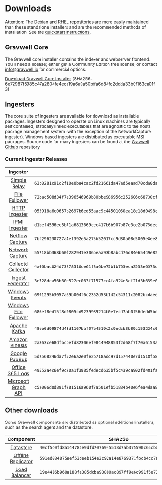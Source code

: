 # Downloads

Attention: The Debian and RHEL repositories are more easily maintained than these standalone installers and are the recommended methods of installation. See the [quickstart instructions](#!quickstart/quickstart.md).

## Gravwell Core

The Gravwell core installer contains the indexer and webserver frontend. You'll need a license; either get a Community Edition free license, or contact info@gravwell.io for commercial options.

[Download Gravwell Core Installer](https://update.gravwell.io/archive/4.2.9/installers/gravwell_4.2.9.sh) (SHA256: 6e72987f5985c47a2804fe4eca19a6a9a50bffa6d84fc2ddda33b0f163ca01f3)

## Ingesters

The core suite of ingesters are available for download as installable packages.  Ingesters designed to operate on Linux machines are typically self contained, statically linked executables that are agnostic to the hosts package management system (with the exception of the NetworkCapture ingester).  Windows based ingesters are distributed as executable MSI packages.  Source code for many ingesters can be found at the [Gravwell Github](https://github.com/gravwell/gravwell/tree/master/ingesters) repository.

### Current Ingester Releases
| Ingester | SHA256 | More Info |
|:--------:|-------:|----------:|
| [Simple Relay](https://update.gravwell.io/archive/4.2.9/installers/gravwell_simple_relay_installer_4.2.9.sh) | ``63c0281c91c2f10e0ba4cac2fd21661da47ad5eaad70cda0da639de636cfd15d`` | [Documentation](#!ingesters/ingesters.md#Simple_Relay)|
| [File Follower](https://update.gravwell.io/archive/4.2.9/installers/gravwell_file_follow_installer_4.2.9.sh) | ``72bac508d34f7e396546969b80bbe986956c252606c68730cf1593cacbda9368`` | [Documentation](#!ingesters/ingesters.md#File_Follower) |
| [HTTP Ingester](https://update.gravwell.io/archive/4.2.9/installers/gravwell_http_ingester_installer_4.2.9.sh) | ``053918a6c0657b2697b6ed55aac9c44501060ea18e18d0498ce00865a26aa404`` | [Documentation](#!ingesters/ingesters.md#HTTP_POST) |
| [IPMI Ingester](https://update.gravwell.io/archive/4.2.9/installers/gravwell_ipmi_installer_4.2.9.sh) | ``d1bef4596ec5b71a6813669cec417b6b907b87e3ce2b075dec1dcfaf52bb82bf`` | [Documentation](#!ingesters/ingesters.md#IPMI_Ingester)|
| [Netflow Capture](http://update.gravwell.io/archive/4.2.9/installers/gravwell_netflow_capture_installer_4.2.9.sh) | ``7bf296230727a4ef392e5a275b52017cc9d80a08d5005e8ee800bc8b4d6494aa`` | [Documentation](#!ingesters/ingesters.md#Netflow_Ingester) |
| [Network Capture](https://update.gravwell.io/archive/4.2.9/installers/gravwell_network_capture_installer_4.2.9.sh) | ``55218bb368b60f282941e306beaa93b8abcd76d84e65449e8283ca4c3c7aeb3c`` | [Documentation](#!ingesters/ingesters.md#Network_Ingester) |
| [Collectd Collector](https://update.gravwell.io/archive/4.2.9/installers/gravwell_collectd_installer_4.2.9.sh) | ``4a46bac024d73278510ce61f8a6be75b1b763eca2533e6573d84086389525118`` | [Documentation](#!ingesters/ingesters.md#collectd) |
| [Ingest Federator](https://update.gravwell.io/archive/4.2.9/installers/gravwell_federator_installer_4.2.9.sh) | ``3e728dca56b60e522ec063f71577cc4fa924e5cf21d3b659e07248a064681b01`` | [Documentation](#!ingesters/ingesters.md#Federator_Ingester) |
| [Windows Events](https://update.gravwell.io/archive/4.2.9/installers/gravwell_win_events_4.2.9.msi) | ``6991295b3057a69b004f6c2362d53b142c54311c2082bcdaee97870d05abf2fd`` | [Documentation](#!ingesters/ingesters.md#Windows_Event_Service) |
| [Windows File Follower](https://update.gravwell.io/archive/4.2.9/installers/gravwell_file_follow_4.2.9.msi) | ``686ef8ed15f8d9805cd9239989214b0e7ecd7ab0f56dedd5bd24c040af823861`` | [Documentation](#!ingesters/ingesters.md#File_Follower) |
| [Apache Kafka](https://update.gravwell.io/archive/4.2.9/installers/gravwell_kafka_installer_4.2.9.sh) | ``48ee6d99574d43d1167baf07e4519c2c9edcb3b89c153224c0ba257bedb00d08`` | [Documentation](#!ingesters/ingesters.md#Kafka)|
| [Amazon Kinesis](https://update.gravwell.io/archive/4.2.9/installers/gravwell_kinesis_ingest_installer_4.2.9.sh) | ``2a863ce68dfbcbefd82306ef9844948853f2d68f7f70a6153aee007f955fb7c2`` | [Documentation](#!ingesters/ingesters.md#Kinesis_Ingester)|
| [Google PubSub](https://update.gravwell.io/archive/4.2.9/installers/gravwell_pubsub_ingest_installer_4.2.9.sh) | ``5d2568246da7f52e6a2e0fe2b718adc97d157440e7d1518f580f6477ae7bd878`` | [Documentation](#!ingesters/ingesters.md#GCP_PubSub)|
| [Office 365 Logs](https://update.gravwell.io/archive/4.2.9/installers/gravwell_o365_installer_4.2.9.sh) | ``49552a4c6ef9c20a1f3985fedecd635bf5c439ca902fd481fa833d986c8159d9`` | [Documentation](#!ingesters/ingesters.md#Office_365_Log_Ingester)|
| [Microsoft Graph API](https://update.gravwell.io/archive/4.2.9/installers/gravwell_msgraph_installer_4.2.9.sh) | ``c52006d0d891f281516a960f7a501efb51884b40e6fea4daa8f4194a2674b921`` | [Documentation](#!ingesters/ingesters.md#Microsoft_Graph_API_Ingester)|

## Other downloads

Some Gravwell components are distributed as optional additional installers, such as the search agent and the datastore.

| Component | SHA256 | More Info |
|:---------:|:------:|----------:|
| [Datastore](https://update.gravwell.io/archive/4.2.9/installers/gravwell_datastore_installer_4.2.9.sh) | ``40cf5d0fd8a144781e9dfd7076945513d7ab375590c66cbaf734f04252b45be4`` | [Documentation](#!distributed/frontend.md) |
| [Offline Replicator](https://update.gravwell.io/archive/4.2.9/installers/gravwell_offline_replication_installer_4.2.9.sh) | ``591ed084075eef53deeb154e3c92a14e8769371fbcb4cc76c5ca804dcf97b10c`` | [Documentation](#!configuration/replication.md) |
| [Load Balancer](https://update.gravwell.io/archive/4.2.9/installers/gravwell_loadbalancer_installer_4.2.9.sh) | ``19e4416b960a188fe385dcba93880ac897ff9e6c991f6e73934b02bcaa6393d3`` | |
